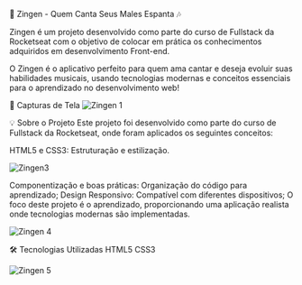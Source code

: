 🎤 Zingen - Quem Canta Seus Males Espanta 🎶

Zingen é um projeto desenvolvido como parte do curso de Fullstack da Rocketseat com o objetivo de colocar em prática os conhecimentos adquiridos em desenvolvimento Front-end.

O Zingen é o aplicativo perfeito para quem ama cantar e deseja evoluir suas habilidades musicais, usando tecnologias modernas e conceitos essenciais para o aprendizado no desenvolvimento web!

📸 Capturas de Tela
![Zingen 1](https://github.com/user-attachments/assets/ed90bc98-24f1-4bb5-ae7a-d461f3672c1e)

💡 Sobre o Projeto
Este projeto foi desenvolvido como parte do curso de Fullstack da Rocketseat, onde foram aplicados os seguintes conceitos:

HTML5 e CSS3: Estruturação e estilização.

![Zingen3](https://github.com/user-attachments/assets/d393fe82-c9c3-4166-b96a-a67ebff0e732)

Componentização e boas práticas: Organização do código para aprendizado;
Design Responsivo: Compatível com diferentes dispositivos;
O foco deste projeto é o aprendizado, proporcionando uma aplicação realista onde tecnologias modernas são implementadas.

![Zingen 4](https://github.com/user-attachments/assets/2535c6c5-f3d3-485f-b3e5-54817f1d4699)

🛠️ Tecnologias Utilizadas
HTML5
CSS3

![Zingen 5](https://github.com/user-attachments/assets/4e898d39-c7d5-470e-b0d5-6a4d99c408de)
